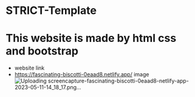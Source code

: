 # STRICT-Template

# This website is made by html css and bootstrap
- website link
- https://fascinating-biscotti-0eaad8.netlify.app/
image
![Uploading screencapture-fascinating-biscotti-0eaad8-netlify-app-2023-05-11-14_18_17.png…]()
